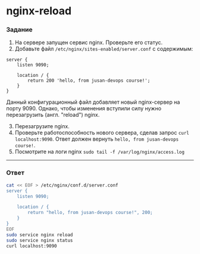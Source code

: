 # nginx-reload

### Задание

1. На сервере запущен сервис nginx. Проверьте его статус.
2. Добавьте файл `/etc/nginx/sites-enabled/server.conf` с содержимым:

```nginx
server {
    listen 9090;

    location / {
        return 200 'hello, from jusan-devops course!';
    }
}
```

Данный конфигурационный файл добавляет новый nginx-сервер на порту 9090. Однако, чтобы изменения
вступили силу нужно перезагрузить (англ. "reload") nginx.

3. Перезагрузите nginx.
4. Проверьте работоспособность нового сервера, сделав запрос `curl localhost:9090`. Ответ должен вернуть `hello, from jusan-devops course!`.
5. Посмотрите на логи nginx `sudo tail -f /var/log/nginx/access.log`

---

### Ответ

```bash
cat << EOF > /etc/nginx/conf.d/server.conf
server {
    listen 9090;

    location / {
        return "hello, from jusan-devops course!", 200;
    }
}
EOF
sudo service nginx reload
sudo service nginx status
curl localhost:9090
```

